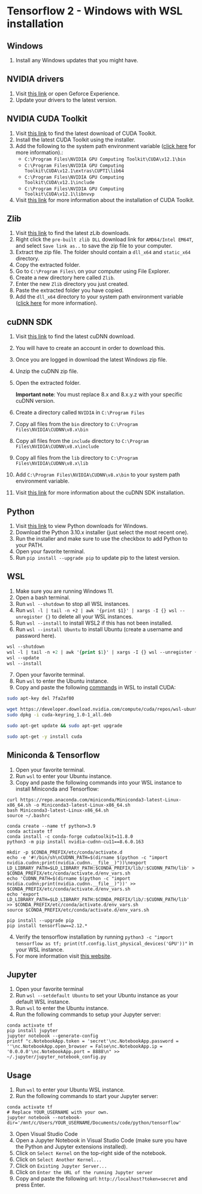 # Tensorflow 2 - Windows with WSL installation

## Windows

1. Install any Windows updates that you might have.

## NVIDIA drivers

1. Visit [this link](https://www.nvidia.com/drivers) or open Geforce Experience.
2. Update your drivers to the latest version.

## NVIDIA CUDA Toolkit

1. Visit [this link](https://developer.nvidia.com/cuda-downloads) to find the latest download of CUDA Toolkit.
2. Install the latest CUDA Toolkit using the installer.
3. Add the following to the system path environment variable ([click here](https://www.howtogeek.com/787217/how-to-edit-environment-variables-on-windows-10-or-11/) for more information).:
    - `C:\Program Files\NVIDIA GPU Computing Toolkit\CUDA\v12.1\bin`
    - `C:\Program Files\NVIDIA GPU Computing Toolkit\CUDA\v12.1\extras\CUPTI\lib64`
    - `C:\Program Files\NVIDIA GPU Computing Toolkit\CUDA\v12.1\include`
    - `C:\Program Files\NVIDIA GPU Computing Toolkit\CUDA\v12.1\libnvvp`
4. Visit [this link](https://docs.nvidia.com/cuda/cuda-installation-guide-microsoft-windows/index.html) for more information about the installation of CUDA Toolkit.

## Zlib

1. Visit [this link](https://www.winimage.com/zLibDll/) to find the latest zLib downloads.
2. Right click the `pre-built zlib DLL` download link for `AMD64/Intel EM64T`, and select `Save link as..` to save the zip file to your computer.
3. Extract the zip file. The folder should contain a `dll_x64` and `static_x64` directory.
4. Copy the extracted folder.
5. Go to `C:\Program Files\` on your computer using File Explorer.
6. Create a new directory here called `Zlib`.
7. Enter the new `Zlib` directory you just created.
8. Paste the extracted folder you have copied.
9. Add the `dll_x64` directory to your system path environment variable ([click here](https://www.howtogeek.com/787217/how-to-edit-environment-variables-on-windows-10-or-11/) for more information).

## cuDNN SDK

1. Visit [this link](https://developer.nvidia.com/rdp/cudnn-download) to find the latest cuDNN download.
2. You will have to create an account in order to download this.
3. Once you are logged in download the latest Windows zip file.
4. Unzip the cuDNN zip file.
5. Open the extracted folder.

    **Important note**: You must replace 8.x and 8.x.y.z with your specific cuDNN version.

6. Create a directory called `NVIDIA` in `C:\Program Files`
6. Copy all files from the `bin` directory to `C:\Program Files\NVIDIA\CUDNN\v8.x\bin`
7. Copy all files from the `include` directory to `C:\Program Files\NVIDIA\CUDNN\v8.x\include`
8. Copy all files from the `lib` directory to `C:\Program Files\NVIDIA\CUDNN\v8.x\lib`
9. Add `C:\Program Files\NVIDIA\CUDNN\v8.x\bin` to your system path environment variable. 
10. Visit [this link](https://docs.nvidia.com/deeplearning/cudnn/install-guide/index.html) for more information about the cuDNN SDK installation.

## Python

1. Visit [this link](https://www.python.org/downloads/windows/) to view Python downloads for Windows.
2. Download the Python 3.10.x installer (just select the most recent one).
3. Run the installer and make sure to use the checkbox to add Python to your PATH.
4. Open your favorite terminal.
5. Run `pip install --upgrade pip` to update pip to the latest version.

## WSL

1. Make sure you are running Windows 11.
2. Open a bash terminal.
3. Run `wsl --shutdown` to stop all WSL instances.
4. Run `wsl -l | tail -n +2 | awk '{print $1}' | xargs -I {} wsl --unregister {}` to delete all your WSL instances.
5. Run `wsl --install` to install WSL2 if this has not been installed.
6. Run `wsl --install Ubuntu` to install Ubuntu (create a username and password here).

```ps
wsl --shutdown
wsl -l | tail -n +2 | awk '{print $1}' | xargs -I {} wsl --unregister {}
wsl --update
wsl --install
```

7. Open your favorite terminal.
8. Run `wsl` to enter the Ubuntu instance.
9. Copy and paste the following [commands](https://developer.nvidia.com/cuda-downloads?target_os=Linux&target_arch=x86_64&Distribution=WSL-Ubuntu&target_version=2.0&target_type=deb_local) in WSL to install CUDA:

```sh
sudo apt-key del 7fa2af80

wget https://developer.download.nvidia.com/compute/cuda/repos/wsl-ubuntu/x86_64/cuda-keyring_1.0-1_all.deb
sudo dpkg -i cuda-keyring_1.0-1_all.deb

sudo apt-get update && sudo apt-get upgrade

sudo apt-get -y install cuda
```

## Miniconda & Tensorflow

1. Open your favorite terminal.
2. Run `wsl` to enter your Ubuntu instance.
3. Copy and paste the following commands into your WSL instance to install Miniconda and Tensorflow:

```
curl https://repo.anaconda.com/miniconda/Miniconda3-latest-Linux-x86_64.sh -o Miniconda3-latest-Linux-x86_64.sh
bash Miniconda3-latest-Linux-x86_64.sh
source ~/.bashrc

conda create --name tf python=3.9
conda activate tf
conda install -c conda-forge cudatoolkit=11.8.0
python3 -m pip install nvidia-cudnn-cu11==8.6.0.163

mkdir -p $CONDA_PREFIX/etc/conda/activate.d
echo -e '#!/bin/sh\nCUDNN_PATH=$(dirname $(python -c "import nvidia.cudnn;print(nvidia.cudnn.__file__)"))\nexport LD_LIBRARY_PATH=$LD_LIBRARY_PATH:$CONDA_PREFIX/lib/:$CUDNN_PATH/lib' > $CONDA_PREFIX/etc/conda/activate.d/env_vars.sh
echo 'CUDNN_PATH=$(dirname $(python -c "import nvidia.cudnn;print(nvidia.cudnn.__file__)"))' >> $CONDA_PREFIX/etc/conda/activate.d/env_vars.sh
echo 'export LD_LIBRARY_PATH=$LD_LIBRARY_PATH:$CONDA_PREFIX/lib/:$CUDNN_PATH/lib' >> $CONDA_PREFIX/etc/conda/activate.d/env_vars.sh
source $CONDA_PREFIX/etc/conda/activate.d/env_vars.sh

pip install --upgrade pip
pip install tensorflow==2.12.*
```

4. Verify the tensorflow installation by running `python3 -c "import tensorflow as tf; print(tf.config.list_physical_devices('GPU'))"` in your WSL instance.
5. For more information visit [this website](https://www.tensorflow.org/install/pip/).

## Jupyter

1. Open your favorite terminal
2. Run `wsl --setdefault Ubuntu` to set your Ubuntu instance as your default WSL instance.
3. Run `wsl` to enter the Ubuntu instance.
4. Run the following commands to setup your Jupyter server:

```
conda activate tf
pip install jupyter
jupyter notebook --generate-config
printf "c.NotebookApp.token = 'secret'\nc.NotebookApp.password = ''\nc.NotebookApp.open_browser = False\nc.NotebookApp.ip = '0.0.0.0'\nc.NotebookApp.port = 8888\n" >> ~/.jupyter/jupyter_notebook_config.py
```

## Usage

1. Run `wsl` to enter your Ubuntu WSL instance.
2. Run the following commands to start your Jupyter server:

```
conda activate tf
# Replace YOUR_USERNAME with your own.
jupyter notebook --notebook-dir='/mnt/c/Users/YOUR_USERNAME/Documents/code/python/tensorflow'
```

3. Open Visual Studio Code
4. Open a Jupyter Notebook in Visual Studio Code (make sure you have the Python and Jupyter extensions installed).
5. Click on `Select Kernel` on the top-right side of the notebook.
6. Click on `Select Another Kernel...`
7. Click on `Existing Jupyter Server...`
8. Click on `Enter the URL of the running Jupyter server`
9. Copy and paste the following url: `http://localhost?token=secret` and press Enter.
